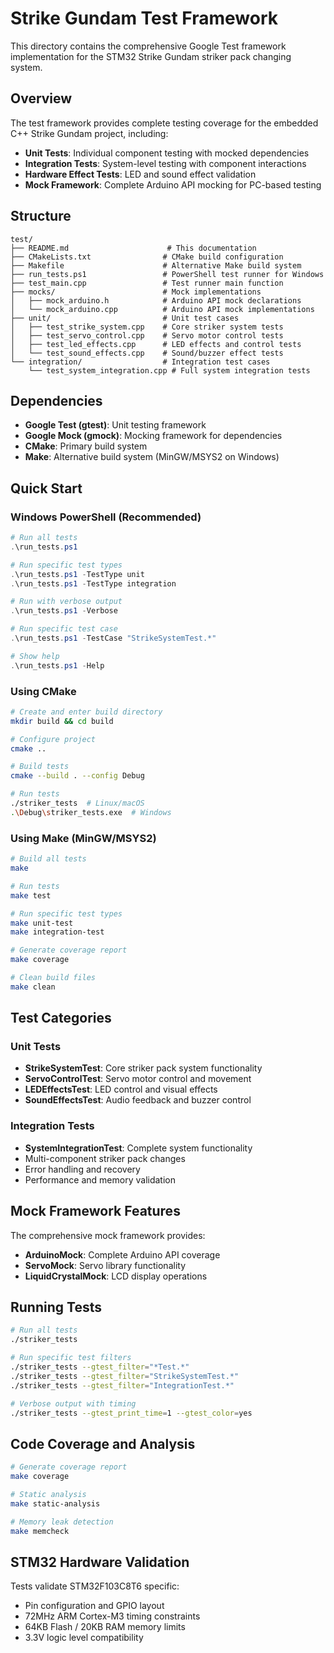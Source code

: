 # Strike Gundam Test Framework

This directory contains the comprehensive Google Test framework implementation for the STM32 Strike Gundam striker pack changing system.

## Overview

The test framework provides complete testing coverage for the embedded C++ Strike Gundam project, including:

- **Unit Tests**: Individual component testing with mocked dependencies
- **Integration Tests**: System-level testing with component interactions
- **Hardware Effect Tests**: LED and sound effect validation
- **Mock Framework**: Complete Arduino API mocking for PC-based testing

## Structure

```
test/
├── README.md                      # This documentation
├── CMakeLists.txt                # CMake build configuration
├── Makefile                      # Alternative Make build system
├── run_tests.ps1                 # PowerShell test runner for Windows
├── test_main.cpp                 # Test runner main function
├── mocks/                        # Mock implementations
│   ├── mock_arduino.h            # Arduino API mock declarations
│   └── mock_arduino.cpp          # Arduino API mock implementations
├── unit/                         # Unit test cases
│   ├── test_strike_system.cpp    # Core striker system tests
│   ├── test_servo_control.cpp    # Servo motor control tests
│   ├── test_led_effects.cpp      # LED effects and control tests
│   └── test_sound_effects.cpp    # Sound/buzzer effect tests
└── integration/                  # Integration test cases
    └── test_system_integration.cpp # Full system integration tests
```

## Dependencies

- **Google Test (gtest)**: Unit testing framework
- **Google Mock (gmock)**: Mocking framework for dependencies
- **CMake**: Primary build system
- **Make**: Alternative build system (MinGW/MSYS2 on Windows)

## Quick Start

### Windows PowerShell (Recommended)

```powershell
# Run all tests
.\run_tests.ps1

# Run specific test types
.\run_tests.ps1 -TestType unit
.\run_tests.ps1 -TestType integration

# Run with verbose output
.\run_tests.ps1 -Verbose

# Run specific test case
.\run_tests.ps1 -TestCase "StrikeSystemTest.*"

# Show help
.\run_tests.ps1 -Help
```

### Using CMake

```bash
# Create and enter build directory
mkdir build && cd build

# Configure project
cmake ..

# Build tests
cmake --build . --config Debug

# Run tests
./striker_tests  # Linux/macOS
.\Debug\striker_tests.exe  # Windows
```

### Using Make (MinGW/MSYS2)

```bash
# Build all tests
make

# Run tests
make test

# Run specific test types
make unit-test
make integration-test

# Generate coverage report
make coverage

# Clean build files
make clean
```

## Test Categories

### Unit Tests

- **StrikeSystemTest**: Core striker pack system functionality
- **ServoControlTest**: Servo motor control and movement
- **LEDEffectsTest**: LED control and visual effects
- **SoundEffectsTest**: Audio feedback and buzzer control

### Integration Tests

- **SystemIntegrationTest**: Complete system functionality
- Multi-component striker pack changes
- Error handling and recovery
- Performance and memory validation

## Mock Framework Features

The comprehensive mock framework provides:

- **ArduinoMock**: Complete Arduino API coverage
- **ServoMock**: Servo library functionality
- **LiquidCrystalMock**: LCD display operations

## Running Tests

```bash
# Run all tests
./striker_tests

# Run specific test filters
./striker_tests --gtest_filter="*Test.*"
./striker_tests --gtest_filter="StrikeSystemTest.*"
./striker_tests --gtest_filter="IntegrationTest.*"

# Verbose output with timing
./striker_tests --gtest_print_time=1 --gtest_color=yes
```

## Code Coverage and Analysis

```bash
# Generate coverage report
make coverage

# Static analysis
make static-analysis

# Memory leak detection
make memcheck
```

## STM32 Hardware Validation

Tests validate STM32F103C8T6 specific:
- Pin configuration and GPIO layout
- 72MHz ARM Cortex-M3 timing constraints
- 64KB Flash / 20KB RAM memory limits
- 3.3V logic level compatibility